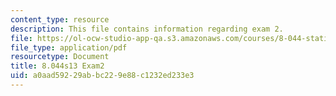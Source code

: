 ```yaml
---
content_type: resource
description: This file contains information regarding exam 2.
file: https://ol-ocw-studio-app-qa.s3.amazonaws.com/courses/8-044-statistical-physics-i-spring-2013/a0aad59229abbc229e88c1232ed233e3_MIT8_044S13_E2.pdf
file_type: application/pdf
resourcetype: Document
title: 8.044s13 Exam2
uid: a0aad592-29ab-bc22-9e88-c1232ed233e3
---
```

